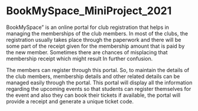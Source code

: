# BookMySpace_MiniProject_2021

BookMySpace” is an online portal for club registration that helps in managing the memberships of the club members. In most of the clubs,  the registration usually takes place through the paperwork and there will be some part of the receipt given for the membership amount that is paid by the new member. Sometimes there are chances of misplacing that membership receipt which might result In further confusion. 

The members can register through this portal.  So,  to maintain the details of the club members, membership details and other related details can be managed easily through the portal. This portal will display all the information regarding the upcoming events so that students can register themselves for the event and also they can book their tickets if available, the portal will provide a receipt and generate a  unique ticket code. 
